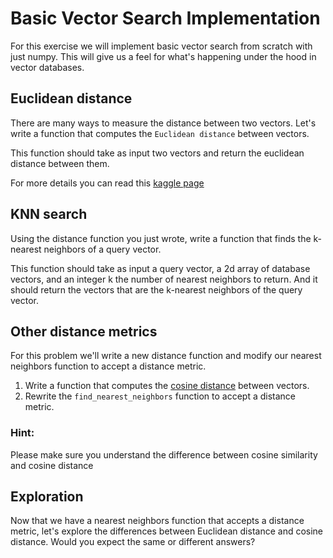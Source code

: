 # Basic Vector Search Implementation

For this exercise we will implement basic vector search
from scratch with just numpy. This will give us a feel
for what's happening under the hood in vector databases.

## Euclidean distance

There are many ways to measure the distance between two vectors.
Let's write a function that computes the `Euclidean distance` 
between vectors. 

This function should take as input two vectors and return
the euclidean distance between them.

For more details you can read this [kaggle page](https://www.kaggle.com/code/paulrohan2020/euclidean-distance-and-normalizing-a-vector)

## KNN search

Using the distance function you just wrote, write a function that 
finds the k-nearest neighbors of a query vector.

This function should take as input a query vector, a 2d array of database vectors,
and an integer k the number of nearest neighbors to return. And it should return 
the vectors that are the k-nearest neighbors of the query vector.

## Other distance metrics

For this problem we'll write a new distance function and modify 
our nearest neighbors function to accept a distance metric.

1. Write a function that computes the [cosine distance](ttps://en.wikipedia.org/wiki/Cosine_similarity) between vectors.
2. Rewrite the `find_nearest_neighbors` function to accept a distance metric.

### Hint:

Please make sure you understand the difference between cosine similarity and cosine distance

## Exploration

Now that we have a nearest neighbors function that accepts a distance metric,
let's explore the differences between Euclidean distance and cosine distance.
Would you expect the same or different answers?

